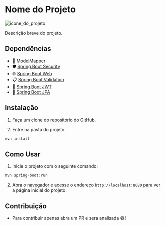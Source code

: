 # Nome do Projeto

![icone_do_projeto](url_do_icone_do_projeto)

Descrição breve do projeto.

## Dependências

- :link: [ModelMapper](https://modelmapper.org/)
- :shield: [Spring Boot Security](https://spring.io/projects/spring-security)
- :globe_with_meridians: [Spring Boot Web](https://spring.io/guides/gs/spring-boot/)
- :clipboard: [Spring Boot Validation](https://spring.io/guides/gs/validating-form-input/)
- :key: [Spring Boot JWT](https://jwt.io/)
- :floppy_disk: [Spring Boot JPA](https://spring.io/projects/spring-data-jpa)

## Instalação

1. Faça um clone do repositório do GitHub.

2. Entre na pasta do projeto:
```jsx
mvn install
```
## Como Usar

1. Inicie o projeto com o seguinte comando:

```jsx
mvn spring-boot:run
```


2. Abra o navegador e acesse o endereço `http://localhost:8080` para ver a página inicial do projeto.

## Contribuição

- Para contribuir apenas abra um PR e sera analisada :sweat_smile:!


